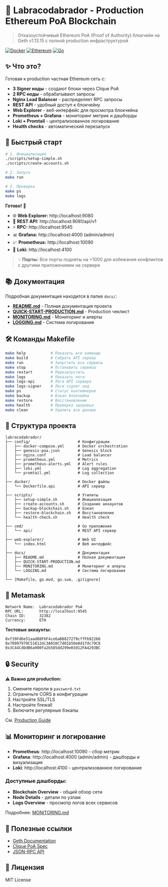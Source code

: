 # 🚀 Labracodabrador - Production Ethereum PoA Blockchain

> Отказоустойчивый Ethereum PoA (Proof of Authority) блокчейн на Geth v1.13.15 с полной production инфраструктурой

[![Docker](https://img.shields.io/badge/docker-%230db7ed.svg?style=flat&logo=docker&logoColor=white)](https://www.docker.com/)
[![Ethereum](https://img.shields.io/badge/Ethereum-3C3C3D?style=flat&logo=Ethereum&logoColor=white)](https://ethereum.org/)
[![Go](https://img.shields.io/badge/go-%2300ADD8.svg?style=flat&logo=go&logoColor=white)](https://golang.org/)

## ✨ Что это?

Готовая к production частная Ethereum сеть с:
- **3 Signer ноды** - создают блоки через Clique PoA
- **2 RPC ноды** - обрабатывают запросы
- **Nginx Load Balancer** - распределяет RPC запросы  
- **REST API** - удобный доступ к блокчейну
- **Web Explorer** - веб-интерфейс для просмотра блокчейна
- **Prometheus + Grafana** - мониторинг метрик и дашборды
- **Loki + Promtail** - централизованное логирование
- **Health checks** - автоматический перезапуск

## 🚀 Быстрый старт

```bash
# 1. Инициализация
./scripts/setup-simple.sh
./scripts/create-accounts.sh

# 2. Запуск
make run

# 3. Проверка
make ps
make logs
```

**Готово!** 🎉

- 🌐 **Web Explorer:** http://localhost:9080
- 🔗 **REST API:** http://localhost:9081/api/v1
- ⚡ **RPC:** http://localhost:9545
- 📊 **Grafana:** http://localhost:4000 (admin/admin)
- 📈 **Prometheus:** http://localhost:10090
- 📝 **Loki:** http://localhost:4100

> 💡 **Порты:** Все порты подняты на +1000 для избежания конфликтов с другими приложениями на сервере

## 📚 Документация

Подробная документация находится в папке `docs/`:

- [**README.md**](docs/README.md) - Полная документация проекта
- [**QUICK-START-PRODUCTION.md**](docs/QUICK-START-PRODUCTION.md) - Production чеклист
- [**MONITORING.md**](docs/MONITORING.md) - Мониторинг и алерты
- [**LOGGING.md**](docs/LOGGING.md) - Система логирования

## 🛠️ Команды Makefile

```bash
make help           # Показать все команды
make build          # Собрать API сервер
make run            # Запустить все сервисы
make stop           # Остановить сервисы
make restart        # Перезапустить
make logs           # Показать логи
make logs-api       # Логи API сервера
make logs-signer    # Логи signer нод
make ps             # Статус контейнеров
make backup         # Бэкап блокчейна
make restore        # Восстановление
make health         # Проверка здоровья
make clean          # Удалить все данные
```

## 📁 Структура проекта

```
labracodabrador/
├── config/                     # Конфигурации
│   ├── docker-compose.yml      # Docker orchestration
│   ├── genesis-poa.json        # Genesis block
│   ├── nginx.conf              # Load balancer
│   ├── prometheus.yml          # Metrics
│   ├── prometheus-alerts.yml   # Alert rules
│   ├── loki.yml                # Log aggregation
│   └── promtail.yml            # Log collection
│
├── docker/                     # Docker файлы
│   └── Dockerfile.api          # API сервер
│
├── scripts/                    # Утилиты
│   ├── setup-simple.sh         # Инициализация
│   ├── create-accounts.sh      # Создание аккаунтов
│   ├── backup-blockchain.sh    # Бэкап
│   ├── restore-blockchain.sh   # Восстановление
│   └── health-check.sh         # Health check
│
├── cmd/                        # Go приложения
│   └── api/                    # REST API сервер
│
├── web-explorer/               # Web UI
│   └── index.html              # Веб интерфейс
│
├── docs/                       # Документация
│   ├── README.md               # Полная документация
│   ├── QUICK-START-PRODUCTION.md
│   ├── MONITORING.md           # Мониторинг и алерты
│   └── LOGGING.md              # Система логирования
│
└── [Makefile, go.mod, go.sum, .gitignore]
```

## 🦊 Metamask

```
Network Name:  Labracodabrador PoA
RPC URL:       http://localhost:9545
Chain ID:      32382
Currency:      ETH
```

**Тестовые аккаунты:**
```
0xf39Fd6e51aad88F6F4ce6aB8827279cffFb92266
0x70997970C51812dc3A010C7d01b50e0d17dc79C8
0x3C44CdDdB6a900fa2b585dd299e03d12FA4293BC
```

## 🔒 Security

⚠️ **Важно для production:**
1. Смените пароли в `password.txt`
2. Ограничьте CORS в конфигурации
3. Настройте SSL/TLS
4. Настройте firewall
5. Включите регулярные бэкапы

См. [Production Guide](docs/QUICK-START-PRODUCTION.md)

## 📊 Мониторинг и логирование

- **Prometheus**: http://localhost:10090 - сбор метрик
- **Grafana**: http://localhost:4000 (admin/admin) - дашборды и визуализация
- **Loki**: http://localhost:4100 - централизованное логирование

### Доступные дашборды:
- **Blockchain Overview** - общий обзор сети
- **Node Details** - детали по узлам
- **Logs Overview** - просмотр логов всех сервисов

Подробнее: [MONITORING.md](docs/MONITORING.md)

## 🤝 Полезные ссылки

- [Geth Documentation](https://geth.ethereum.org/docs)
- [Clique PoA Spec](https://eips.ethereum.org/EIPS/eip-225)
- [JSON-RPC API](https://ethereum.org/en/developers/docs/apis/json-rpc/)

## 📄 Лицензия

MIT License

